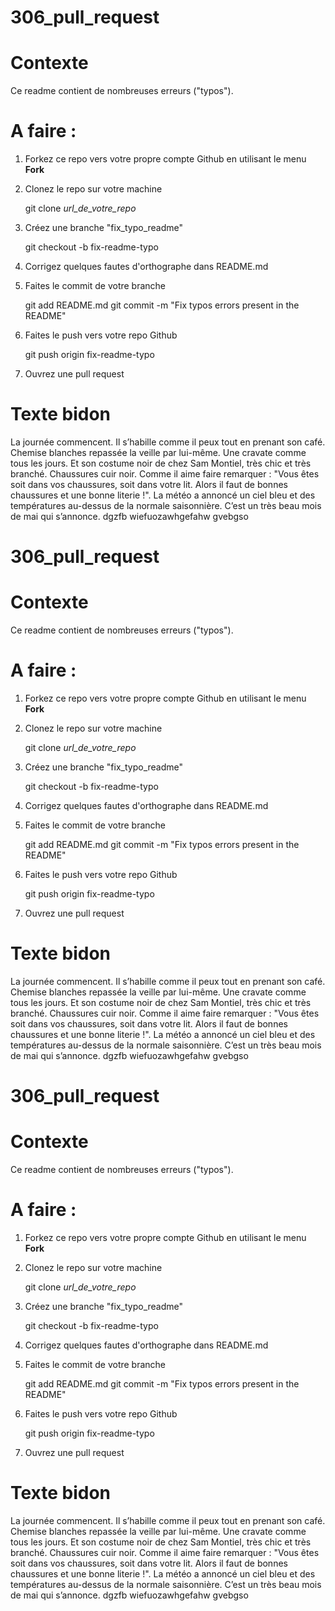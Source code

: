 # 306_pull_request

# Contexte
Ce readme contient de nombreuses erreurs ("typos"). 

# A faire :

1. Forkez ce repo vers votre propre compte Github en utilisant le menu **Fork**
2. Clonez le repo sur votre machine 

   git clone *url_de_votre_repo*
   
4. Créez une branche "fix_typo_readme"

   git checkout -b fix-readme-typo

4. Corrigez quelques fautes d'orthographe dans README.md
5. Faites le commit de votre branche

   git add README.md
   git commit -m "Fix typos errors present in the README"
   
7. Faites le push vers votre repo Github

   git push origin fix-readme-typo
   
9. Ouvrez une pull request


# Texte bidon

La journée commencent. Il s’habille comme il peux tout en prenant son café. Chemise blanches repassée la veille par lui-même. Une cravate comme tous les jours. Et son costume noir de chez Sam Montiel, très chic et très branché. Chaussures cuir noir. Comme il aime faire remarquer : "Vous êtes soit dans vos chaussures, soit dans votre lit. Alors il faut de bonnes chaussures et une bonne literie !". La météo a annoncé un ciel bleu et des températures au-dessus de la normale saisonnière. C’est un très beau mois de mai qui s’annonce.
dgzfb wiefuozawhgefahw gvebgso 
# 306_pull_request

# Contexte
Ce readme contient de nombreuses erreurs ("typos"). 

# A faire :

1. Forkez ce repo vers votre propre compte Github en utilisant le menu **Fork**
2. Clonez le repo sur votre machine 

   git clone *url_de_votre_repo*
   
4. Créez une branche "fix_typo_readme"

   git checkout -b fix-readme-typo

4. Corrigez quelques fautes d'orthographe dans README.md
5. Faites le commit de votre branche

   git add README.md
   git commit -m "Fix typos errors present in the README"
   
7. Faites le push vers votre repo Github

   git push origin fix-readme-typo
   
9. Ouvrez une pull request


# Texte bidon

La journée commencent. Il s’habille comme il peux tout en prenant son café. Chemise blanches repassée la veille par lui-même. Une cravate comme tous les jours. Et son costume noir de chez Sam Montiel, très chic et très branché. Chaussures cuir noir. Comme il aime faire remarquer : "Vous êtes soit dans vos chaussures, soit dans votre lit. Alors il faut de bonnes chaussures et une bonne literie !". La météo a annoncé un ciel bleu et des températures au-dessus de la normale saisonnière. C’est un très beau mois de mai qui s’annonce.
dgzfb wiefuozawhgefahw gvebgso 
# 306_pull_request

# Contexte
Ce readme contient de nombreuses erreurs ("typos"). 

# A faire :

1. Forkez ce repo vers votre propre compte Github en utilisant le menu **Fork**
2. Clonez le repo sur votre machine 

   git clone *url_de_votre_repo*
   
4. Créez une branche "fix_typo_readme"

   git checkout -b fix-readme-typo

4. Corrigez quelques fautes d'orthographe dans README.md
5. Faites le commit de votre branche

   git add README.md
   git commit -m "Fix typos errors present in the README"
   
7. Faites le push vers votre repo Github

   git push origin fix-readme-typo
   
9. Ouvrez une pull request


# Texte bidon

La journée commencent. Il s’habille comme il peux tout en prenant son café. Chemise blanches repassée la veille par lui-même. Une cravate comme tous les jours. Et son costume noir de chez Sam Montiel, très chic et très branché. Chaussures cuir noir. Comme il aime faire remarquer : "Vous êtes soit dans vos chaussures, soit dans votre lit. Alors il faut de bonnes chaussures et une bonne literie !". La météo a annoncé un ciel bleu et des températures au-dessus de la normale saisonnière. C’est un très beau mois de mai qui s’annonce.
dgzfb wiefuozawhgefahw gvebgso 